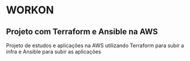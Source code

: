 # WORKON

## Projeto com Terraform e Ansible na AWS

Projeto de estudos e aplicações na AWS utilizando Terraform para subir a infra e Ansible para subir as aplicações